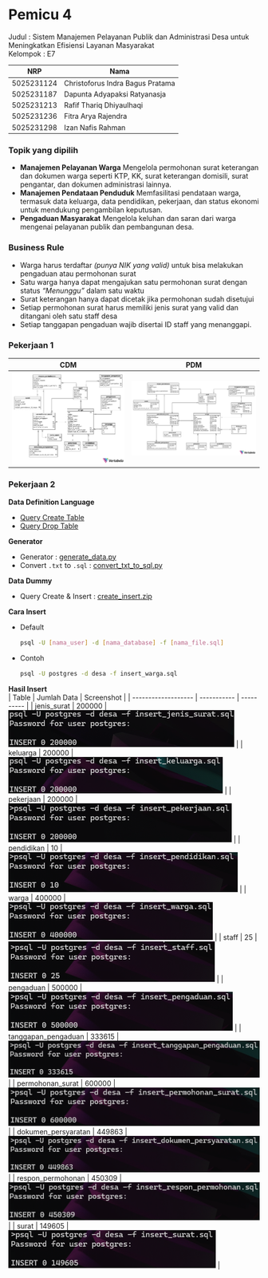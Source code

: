 # Pemicu 4

Judul : Sistem Manajemen Pelayanan Publik dan Administrasi Desa untuk Meningkatkan Efisiensi Layanan Masyarakat  
Kelompok : E7

| NRP        | Nama                             |
| ---------- | -------------------------------- |
| 5025231124 | Christoforus Indra Bagus Pratama |
| 5025231187 | Dapunta Adyapaksi Ratyanasja     |
| 5025231213 | Rafif Thariq Dhiyaulhaqi         |
| 5025231236 | Fitra Arya Rajendra              |
| 5025231298 | Izan Nafis Rahman                |

### Topik yang dipilih

- **Manajemen Pelayanan Warga**
    Mengelola permohonan surat keterangan dan dokumen warga seperti KTP, KK, surat keterangan domisili, surat pengantar, dan dokumen administrasi lainnya.
- **Manajemen Pendataan Penduduk**
    Memfasilitasi pendataan warga, termasuk data keluarga, data pendidikan, pekerjaan, dan status ekonomi untuk mendukung pengambilan keputusan.
- **Pengaduan Masyarakat**
    Mengelola keluhan dan saran dari warga mengenai pelayanan publik dan pembangunan desa.

### Business Rule

- Warga harus terdaftar *(punya NIK yang valid)* untuk bisa melakukan pengaduan atau permohonan surat
- Satu warga hanya dapat mengajukan satu permohonan surat dengan status *“Menunggu”* dalam satu waktu
- Surat keterangan hanya dapat dicetak jika permohonan sudah disetujui
- Setiap permohonan surat harus memiliki jenis surat yang valid dan ditangani oleh satu staff desa
- Setiap tanggapan pengaduan wajib disertai ID staff yang menanggapi.

### Pekerjaan 1

| CDM                     | PDM                     |
| ----------------------- | ----------------------- |
| ![cdm](/assets/cdm.png) | ![pdm](/assets/pdm.png) |

### Pekerjaan 2

**Data Definition Language**
- [Query Create Table](/sql/create_table.sql)
- [Query Drop Table](/sql/drop_table.sql)

**Generator**
- Generator : [generate_data.py](/python/generate_data.py)
- Convert `.txt` to `.sql` : [convert_txt_to_sql.py](/python/convert_txt_to_sql.py)

**Data Dummy**
- Query Create & Insert : [create_insert.zip](https://drive.google.com/file/d/1EmcPnNvNC6ExKUNF1RoNU18jqORm4JIP/view?usp=sharing)

**Cara Insert**
- Default
    ```sh
    psql -U [nama_user] -d [nama_database] -f [nama_file.sql]
    ```
- Contoh
    ```sh
    psql -U postgres -d desa -f insert_warga.sql
    ```

**Hasil Insert**  
| Table               | Jumlah Data | Screenshot |
| ------------------- | ----------- | ---------- |
| jenis_surat         | 200000 | ![](/assets/pekerjaan2/insert_jenis_surat.png) |
| keluarga            | 200000 | ![](/assets/pekerjaan2/insert_keluarga.png) |
| pekerjaan           | 200000 | ![](/assets/pekerjaan2/insert_pekerjaan.png) |
| pendidikan          | 10 | ![](/assets/pekerjaan2/insert_pendidikan.png) |
| warga               | 400000 | ![](/assets/pekerjaan2/insert_warga.png) |
| staff               | 25 | ![](/assets/pekerjaan2/insert_staff.png) |
| pengaduan           | 500000 | ![](/assets/pekerjaan2/insert_pengaduan.png) |
| tanggapan_pengaduan | 333615 | ![](/assets/pekerjaan2/insert_tanggapan_pengaduan.png) |
| permohonan_surat    | 600000 | ![](/assets/pekerjaan2/insert_permohonan_surat.png) |
| dokumen_persyaratan | 449863 | ![](/assets/pekerjaan2/insert_dokumen_persyaratan.png) |
| respon_permohonan   | 450309 | ![](/assets/pekerjaan2/insert_respon_permohonan.png) |
| surat               | 149605 | ![](/assets/pekerjaan2/insert_surat.png) |


